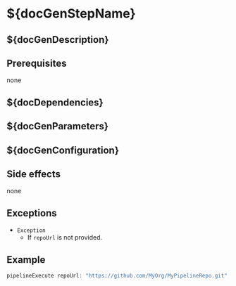 # ${docGenStepName}

## ${docGenDescription}

## Prerequisites

none

## ${docDependencies}

## ${docGenParameters}

## ${docGenConfiguration}

## Side effects

none

## Exceptions

* `Exception`
  * If `repoUrl` is not provided.

## Example

```groovy
pipelineExecute repoUrl: "https://github.com/MyOrg/MyPipelineRepo.git", branch: 'feature1', path: 'path/to/Jenkinsfile', credentialsId: 'MY_REPO_CREDENTIALS'
```
